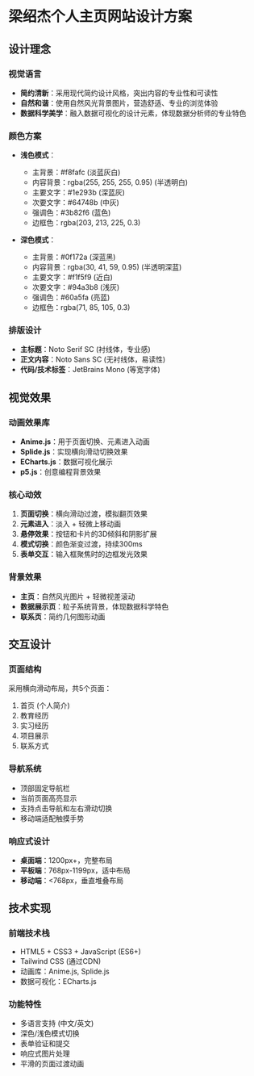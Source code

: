# 梁绍杰个人主页网站设计方案

## 设计理念

### 视觉语言
- **简约清新**：采用现代简约设计风格，突出内容的专业性和可读性
- **自然和谐**：使用自然风光背景图片，营造舒适、专业的浏览体验
- **数据科学美学**：融入数据可视化的设计元素，体现数据分析师的专业特色

### 颜色方案
- **浅色模式**：
  - 主背景：#f8fafc (淡蓝灰白)
  - 内容背景：rgba(255, 255, 255, 0.95) (半透明白)
  - 主要文字：#1e293b (深蓝灰)
  - 次要文字：#64748b (中灰)
  - 强调色：#3b82f6 (蓝色)
  - 边框色：rgba(203, 213, 225, 0.3)

- **深色模式**：
  - 主背景：#0f172a (深蓝黑)
  - 内容背景：rgba(30, 41, 59, 0.95) (半透明深蓝)
  - 主要文字：#f1f5f9 (近白)
  - 次要文字：#94a3b8 (浅灰)
  - 强调色：#60a5fa (亮蓝)
  - 边框色：rgba(71, 85, 105, 0.3)

### 排版设计
- **主标题**：Noto Serif SC (衬线体，专业感)
- **正文内容**：Noto Sans SC (无衬线体，易读性)
- **代码/技术标签**：JetBrains Mono (等宽字体)

## 视觉效果

### 动画效果库
- **Anime.js**：用于页面切换、元素进入动画
- **Splide.js**：实现横向滑动切换效果
- **ECharts.js**：数据可视化展示
- **p5.js**：创意编程背景效果

### 核心动效
1. **页面切换**：横向滑动过渡，模拟翻页效果
2. **元素进入**：淡入 + 轻微上移动画
3. **悬停效果**：按钮和卡片的3D倾斜和阴影扩展
4. **模式切换**：颜色渐变过渡，持续300ms
5. **表单交互**：输入框聚焦时的边框发光效果

### 背景效果
- **主页**：自然风光图片 + 轻微视差滚动
- **数据展示页**：粒子系统背景，体现数据科学特色
- **联系页**：简约几何图形动画

## 交互设计

### 页面结构
采用横向滑动布局，共5个页面：
1. 首页 (个人简介)
2. 教育经历
3. 实习经历  
4. 项目展示
5. 联系方式

### 导航系统
- 顶部固定导航栏
- 当前页面高亮显示
- 支持点击导航和左右滑动切换
- 移动端适配触摸手势

### 响应式设计
- **桌面端**：1200px+，完整布局
- **平板端**：768px-1199px，适中布局
- **移动端**：<768px，垂直堆叠布局

## 技术实现

### 前端技术栈
- HTML5 + CSS3 + JavaScript (ES6+)
- Tailwind CSS (通过CDN)
- 动画库：Anime.js, Splide.js
- 数据可视化：ECharts.js

### 功能特性
- 多语言支持 (中文/英文)
- 深色/浅色模式切换
- 表单验证和提交
- 响应式图片处理
- 平滑的页面过渡动画